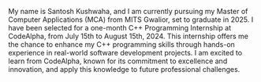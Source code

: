 My name is Santosh Kushwaha, and I am currently pursuing my Master of Computer Applications (MCA) from MITS Gwalior, set to graduate in 2025. I have been selected for a one-month C++ Programming Internship at CodeAlpha, from July 15th to August 15th, 2024. This internship offers me the chance to enhance my C++ programming skills through hands-on experience in real-world software development projects. I am excited to learn from CodeAlpha, known for its commitment to excellence and innovation, and apply this knowledge to future professional challenges.
